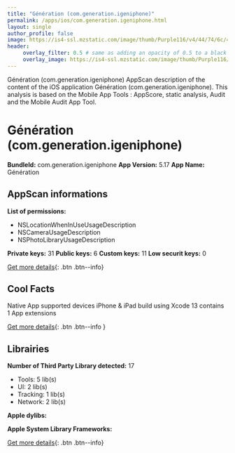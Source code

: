 ```yaml
---
title: "Génération (com.generation.igeniphone)"
permalink: /apps/ios/com.generation.igeniphone.html
layout: single
author_profile: false
image: https://is4-ssl.mzstatic.com/image/thumb/Purple116/v4/44/74/6c/44746c8f-1788-cd39-0820-f4ed94e117d9/AppIcon-1x_U007emarketing-0-10-0-0-85-220.png/512x512bb.jpg
header: 
     overlay_filter: 0.5 # same as adding an opacity of 0.5 to a black background
     overlay_image: https://is4-ssl.mzstatic.com/image/thumb/Purple116/v4/44/74/6c/44746c8f-1788-cd39-0820-f4ed94e117d9/AppIcon-1x_U007emarketing-0-10-0-0-85-220.png/512x512bb.jpg
---
```

Génération (com.generation.igeniphone) AppScan description of the content of the iOS application Génération (com.generation.igeniphone). This analysis is based on the Mobile App Tools : AppScore, static analysis, Audit and the Mobile Audit App Tool.

# Génération (com.generation.igeniphone)

**BundleId:** com.generation.igeniphone
**App Version:** 5.17
**App Name:** Génération


## AppScan informations 

**List of permissions:** 
- NSLocationWhenInUseUsageDescription
- NSCameraUsageDescription
- NSPhotoLibraryUsageDescription
  
  
**Private keys:** 31
**Public keys:** 6
**Custom keys:** 11
**Low securit keys:** 0
  
[Get more details](/pricing.html){: .btn .btn--info}

## Cool Facts

Native App
supported devices iPhone & iPad
build using Xcode 13
contains 1 App extensions
  
[Get more details](/pricing.html){: .btn .btn--info }

## Librairies 
**Number of Third Party Library detected:** 17
- Tools: 5 lib(s)
- UI: 2 lib(s)
- Tracking: 1 lib(s)
- Network: 2 lib(s)


**Apple dylibs:**


**Apple System Library Frameworks:**


  
[Get more details](/pricing.html){: .btn .btn--info}

